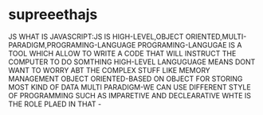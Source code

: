 # supreeethajs
JS
WHAT IS JAVASCRIPT:JS IS HIGH-LEVEL,OBJECT ORIENTED,MULTI-PARADIGM,PROGRAMING-LANGUAGE
PROGRAMING-LANGUGAE IS A TOOL WHICH ALLOW TO WRITE A CODE THAT WILL INSTRUCT THE COMPUTER TO DO SOMTHING
HIGH-LEVEL LANGUGUAGE MEANS DONT WANT TO WORRY ABT THE COMPLEX STUFF LIKE MEMORY MANAGEMENT 
OBJECT ORIENTED-BASED ON OBJECT FOR STORING MOST KIND OF DATA
MULTI PARADIGM-WE CAN USE DIFFERENT STYLE OF PROGRAMMING SUCH AS IMPARETIVE AND DECLEARATIVE
WHTE IS THE ROLE PLAED IN THAT -
